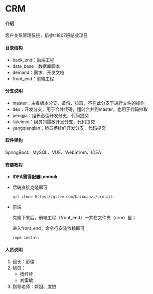 # CRM

#### 介绍
客户关系管理系统，韬睿tr1807班结业项目

#### 目录结构

- back_end：后端工程
- data_base：数据库脚本
- demand：需求、开发文档
- front_end：前端工程

#### 分支说明

- master：主推版本分支、备份、拉取，不在此分支下进行文件的操作
- dev：开发分支，用于合并代码，适时合并到master，也用于代码拉取
- pengjia：组长彭佳开发分支，代码提交
- liuleimin：组员刘雷敏开发分支，代码提交
- yangqianqian：组员杨纤纤开发分支，代码提交

#### 软件架构
SpringBoot、MySQL、VUE、WebStrom、IDEA

#### 安装教程

- **IDEA需得配置Lombok**

- 后端直接克隆即可

  ```bash
  git clone https://gitee.com/baixuanzi/crm.git
  ```

- 前端

  克隆下来后，前端工程（front_end）一并在文件夹（crm）里；

  进入front_end，命令行安装依赖即可

  ```bash
  cnpm install
  ```

#### 人员说明

1.  组长：彭佳
2.  组员：
    - 杨纤纤
    - 刘雷敏
3.  指导老师：婷姐、度娘

